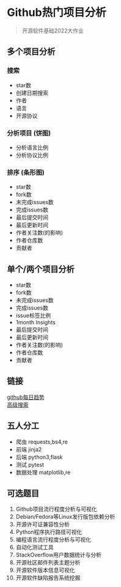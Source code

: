 # Github热门项目分析
> 开源软件基础2022大作业


## 多个项目分析
### 搜索
- star数 
- 创建日期搜索 
- 作者
- 语言
- 开源协议
### 分析项目 (饼图)
+ 分析语言比例
+ 分析协议比例
### 排序 (条形图)
+ star数 
+ fork数
+ 未完成issues数
+ 完成issues数
+ 最后提交时间
+ 最后更新时间
+ 作者关注数(的影响)
+ 作者仓库数
+ 贡献者

## 单个/两个项目分析
+ star数 
+ fork数
+ 未完成issues数
+ 完成issues数
+ issue标签比例
+ 1month Insights
+ 最后提交时间
+ 最后更新时间
+ 作者关注数(的影响)
+ 作者仓库数
+ 贡献者
## 链接
[github每日趋势](https://github.com/trending)  
[高级搜索](https://github.com/search/advanced)

## 五人分工
+ 爬虫 requests,bs4,re
+ 前端 jinja2
+ 后端 python3,flask
+ 测试 pytest
+ 数据处理 matplotlib,re

## 可选题目
1.	Github项目流行程度分析与可视化
2.	Debian/Fedora等Linux发行版包依赖分析
3.	开源许可证兼容性分析
4.	Python程序执行路径可视化
5.	编程语言流行程度分析与可视化
6.	自动化测试工具
7.	StackOverflow用户数据统计与分析
8.	开源社区邮件列表主题分析
9.	开源软件版本信息可视化
10.	开源软件缺陷报告系统挖掘



